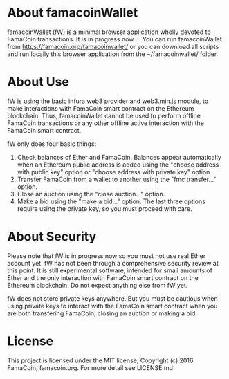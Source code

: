 # About famacoinWallet
famacoinWallet (fW) is a minimal browser application wholly devoted to FamaCoin transactions. It is in progress now ...
You can run famacoinWallet from https://famacoin.org/famacoinwallet/ or you can download all scripts and run locally this browser application from the ~/famacoinwallet/ folder.

# About Use

fW is using the basic infura web3 provider and web3.min.js module, to make interactions with FamaCoin smart contract on the Ethereum blockchain. Thus, famacoinWallet cannot be used to perform offline FamaCoin transactions or any other offline active interaction with the FamaCoin smart contract.

fW only does four basic things:
1. Check balances of Ether and FamaCoin. Balances appear automatically when an Ethereum public address is added using the "choose address with public key" option or "choose address with private key" option.
2. Transfer FamaCoin from a wallet to another using the "fmc transfer..." option.
3. Close an auction using the "close auction..." option.
4. Make a bid using the "make a bid..." option. 
The last three options require using the private key, so you must proceed with care.

# About Security

Please note that fW is in progress now so you must not use real Ether account yet. fW has not been through a comprehensive security review at this point. It is still experimental software, intended for small amounts of Ether and the only interaction with FamaCoin smart contract on the Ethereum blockchain. Do not expect anything else from fW yet.

fW does not store private keys anywhere. But you must be cautious when using private keys to interact with the FamaCoin smart contract when you are both transfering FamaCoin, closing an auction or making a bid.
 
# License
This project is licensed under the MIT license, Copyright (c) 2016 FamaCoin, famacoin.org. For more detail see LICENSE.md

